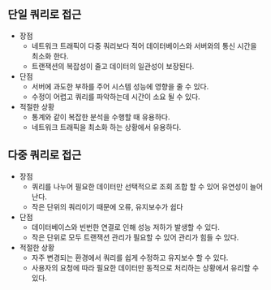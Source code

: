## 단일 쿼리로 접근

- 장점
    - 네트워크 트래픽이 다중 쿼리보다 적어 데이터베이스와 서버와의 통신 시간을 최소화 한다.
    - 트랜잭션의 복잡성이 줄고 데이터의 일관성이 보장된다.
- 단점
    - 서버에 과도한 부하를 주어 시스템 성능에 영향을 줄 수 있다.
    - 수정이 어렵고 쿼리를 파악하는데 시간이 소요 될 수 있다.
- 적절한 상황
    - 통계와 같이 복잡한 분석을 수행할 때 유용하다.
    - 네트워크 트래픽을 최소화 하는 상황에서 유용하다.

## 다중 쿼리로 접근

- 장점
    - 쿼리를 나누어 필요한 데이터만 선택적으로 조회 조합 할 수 있어 유연성이 늘어난다.
    - 작은 단위의 쿼리이기 때문에 오류, 유지보수가 쉽다
- 단점
    - 데이터베이스와 빈번한 연결로 인해 성능 저하가 발생할 수 있다.
    - 작은 단위로 모두 트랜잭션 관리가 필요할 수 있어 관리가 힘들 수 있다.
- 적절한 상황
    - 자주 변경되는 환경에서 쿼리를 쉽게 수정하고 유지보수 할 수 있다.
    - 사용자의 요청에 따라 필요한 데이터만 동적으로 처리하는 상황에서 유리할 수 있다.
